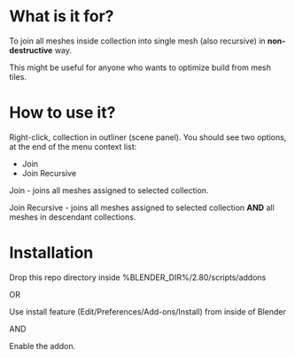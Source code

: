 <h1>What is it for?</h1>

<p>To join all meshes inside collection into single mesh (also recursive) in <strong>non-destructive</strong> way.</p>
<p>This might be useful for anyone who wants to optimize build from mesh tiles.</p>

<h1>How to use it?</h1>

<p>Right-click, collection in outliner (scene panel). You should see two options, at the end of the menu context list:</p>
<ul>
  <li>Join</li>
  <li>Join Recursive</li>
</ul>

<p>Join - joins all meshes assigned to selected collection.</p>
<p>Join Recursive - joins all meshes assigned to selected collection <strong>AND</strong> all meshes in descendant collections.</p> 

<h1>Installation</h1>

Drop this repo directory inside %BLENDER_DIR%/2.80/scripts/addons

OR

Use install feature (Edit/Preferences/Add-ons/Install) from inside of Blender

AND 

Enable the addon.
